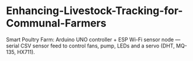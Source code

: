 # Enhancing-Livestock-Tracking-for-Communal-Farmers
Smart Poultry Farm: Arduino UNO controller + ESP Wi-Fi sensor node — serial CSV sensor feed to control fans, pump, LEDs and a servo (DHT, MQ-135, HX711).
